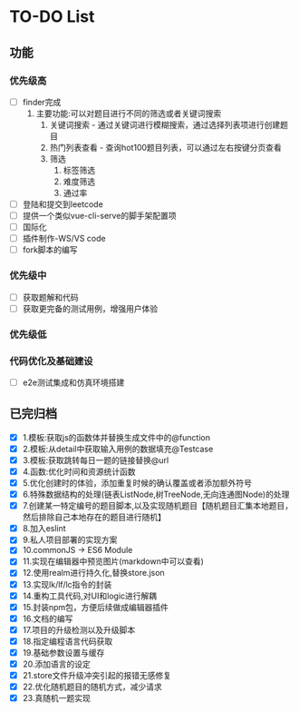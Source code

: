 # TO-DO List

## 功能

### 优先级高

-   [ ] finder完成
    1. 主要功能:可以对题目进行不同的筛选或者关键词搜索
        1. 关键词搜索 - 通过关键词进行模糊搜索，通过选择列表项进行创建题目
        2. 热门列表查看 - 查询hot100题目列表，可以通过左右按键分页查看
        3. 筛选
            1. 标签筛选
            2. 难度筛选
            3. 通过率
-   [ ] 登陆和提交到leetcode
-   [ ] 提供一个类似vue-cli-serve的脚手架配置项
-   [ ] 国际化
-   [ ] 插件制作-WS/VS code
-   [ ] fork脚本的编写

### 优先级中

-   [ ] 获取题解和代码
-   [ ] 获取更完备的测试用例，增强用户体验

### 优先级低

### 代码优化及基础建设

-   [ ] e2e测试集成和仿真环境搭建

## 已完归档

-   [x] 1.模板:获取js的函数体并替换生成文件中的@function
-   [x] 2.模板:从detail中获取输入用例的数据填充@Testcase
-   [x] 3.模板:获取跳转每日一题的链接替换@url
-   [x] 4.函数:优化时间和资源统计函数
-   [x] 5.优化创建时的体验，添加重复时候的确认覆盖或者添加额外符号
-   [x] 6.特殊数据结构的处理(链表ListNode,树TreeNode,无向连通图Node)的处理
-   [x] 7.创建某一特定编号的题目脚本,以及实现随机题目【随机题目汇集本地题目，然后排除自己本地存在的题目进行随机】
-   [x] 8.加入eslint
-   [x] 9.私人项目部署的实现方案
-   [x] 10.commonJS -> ES6 Module
-   [x] 11.实现在编辑器中预览图片(markdown中可以查看)
-   [x] 12.使用realm进行持久化,替换store.json
-   [x] 13.实现lk/lf/lc指令的封装
-   [x] 14.重构工具代码,对UI和logic进行解耦
-   [x] 15.封装npm包，方便后续做成编辑器插件
-   [x] 16.文档的编写
-   [x] 17.项目的升级检测以及升级脚本
-   [x] 18.指定编程语言代码获取
-   [x] 19.基础参数设置与缓存
-   [x] 20.添加语言的设定
-   [x] 21.store文件升级冲突引起的报错无感修复
-   [x] 22.优化随机题目的随机方式，减少请求
-   [x] 23.真随机一题实现
